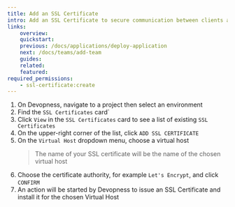 ```yaml
---
title: Add an SSL Certificate
intro: Add an SSL Certificate to secure communication between clients and servers, ensuring data confidentiality and integrity.
links:
    overview:
    quickstart:
    previous: /docs/applications/deploy-application
    next: /docs/teams/add-team
    guides:
    related:
    featured:
required_permissions:
    - ssl-certificate:create
---
```


1. On Devopness, navigate to a project then select an environment
2. Find the `SSL Certificates` card`
3. Click `View` in the `SSL Certificates` card to see a list of existing `SSL Certificates`
4. On the upper-right corner of the list, click `ADD SSL CERTIFICATE`
5. On the `Virtual Host` dropdown menu, choose a virtual host
   > The name of your SSL certificate will be the name of the chosen virtual host
6. Choose the certificate authority, for example `Let's Encrypt`, and click `CONFIRM`
7. An action will be started by Devopness to issue an SSL Certificate and install it for the chosen Virtual Host
